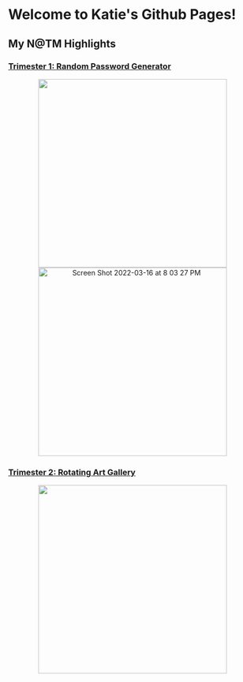 # Welcome to Katie's Github Pages!

## My N@TM Highlights

### [Trimester 1: Random Password Generator](https://github.com/katiehickman/m224_seals)
<p align="center">
<img width="382" src="https://user-images.githubusercontent.com/89223621/158728311-0a347aae-3038-4119-896e-b7fe07cc0879.jpeg">

<img width="382" alt="Screen Shot 2022-03-16 at 8 03 27 PM" src="https://user-images.githubusercontent.com/89223621/158728320-629f4441-ad4f-41e0-8225-a178bd4e9832.png">
</p>

### [Trimester 2: Rotating Art Gallery](https://github.com/katiehickman/WalkieTalkies)
<p align="center">
<img width="382" src="https://user-images.githubusercontent.com/89223621/158728599-f189beb3-5e30-4a24-80f7-963af4ff4e1f.jpeg">
</p>
